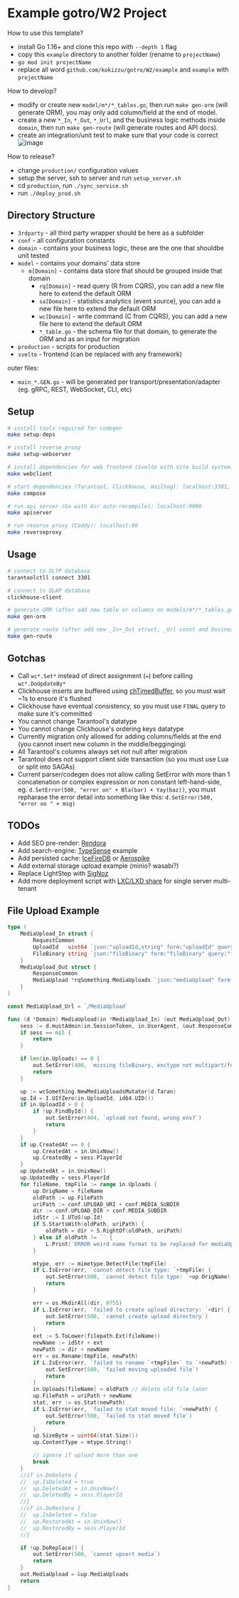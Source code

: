 
# Example gotro/W2 Project

How to use this template?
- install Go 1.16+ and clone this repo with `--depth 1` flag
- copy this `example` directory to another folder (rename to `projectName`)
- `go mod init projectName`
- replace all word `github.com/kokizzu/gotro/W2/example` and `example` with `projectName`

How to develop?
- modify or create new `model/m*/*_tables.go`, then run `make gen-orm` (will generate ORM), you may only add column/field at the end of model.
- create a new `*_In`, `*_Out`, `*_Url`, and the business logic methods inside `domain`, then run `make gen-route` (will generate routes and API docs).
- create an integration/unit test to make sure that your code is correct
![image](https://user-images.githubusercontent.com/1061610/131266911-281090aa-f062-43eb-80cf-9ba561e019d2.png)

How to release?
- change `production/` configuration values
- setup the server, ssh to server and run `setup_server.sh`
- cd `production`, run `./sync_service.sh`
- run `./deploy_prod.sh`

## Directory Structure

- `3rdparty` - all third party wrapper should be here as a subfolder
- `conf` - all configuration constants
- `domain` - contains your business logic, these are the one that shouldbe unit tested
- `model` - contains your domains' data store
  - `m[Domain]` - contains data store that should be grouped inside that domain
    - `rq[Domain]` - read query (R from CQRS), you can add a new file here to extend the default ORM
    - `sa[Domain]` - statistics analytics (event source), you can add a new file here to extend the default ORM
    - `wc[Domain]` - write command (C from CQRS), you can add a new file here to extend the default ORM
    - `*_table.go` - the schema file for that domain, to generate the ORM and as an input for migration
- `production` - scripts for production 
- `svelte` - frontend (can be replaced with any framework) 

outer files:
- `main_*.GEN.go` - will be generated per transport/presentation/adapter (eg. gRPC, REST, WebSocket, CLI, etc)

## Setup

```bash
# install tools required for codegen
make setup-deps

# install reverse proxy
make setup-webserver

# install dependencies for web frontend (Svelte with Vite build system): localhost:3000
make webclient

# start dependencies (Tarantool, Clickhouse, mailhog): localhost:3301, localhost:9000, localhost:1025
make compose

# run api server (Go with Air auto-recompile): localhost:9090
make apiserver

# run reverse proxy (Caddy): localhost:80
make reverseproxy
```

## Usage

```bash
# connect to OLTP database
tarantoolctll connect 3301

# connect to OLAP database
clickhouse-client

# generate ORM (after add new table or columns on models/m*/*_tables.go)
make gen-orm

# generate route (after add new _In+_Out struct, _Url const and business logic method on domain/*.go)
make gen-route
```

## Gotchas

- Call `wc*.Set*` instead of direct assignment (`=`) before calling `wc*.DoUpdateBy*`
- Clickhouse inserts are buffered using [chTimedBuffer](//github.com/kokizzu/ch-timed-buffer), so you must wait ~1s to ensure it's flushed
- Clickhouse have eventual consistency, so you must use `FINAL` query to make sure it's committed
- You cannot change Tarantool's datatype
- You cannot change Clickhouse's ordering keys datatype
- Currently migration only allowed for adding columns/fields at the end (you cannot insert new column in the middle/begginging)
- All Tarantool's columns always set not null after migration
- Tarantool does not support client side transaction (so you must use Lua or split into SAGAs)
- Current parser/codegen does not allow calling SetError with more than 1 concatenation or complex expression or non constant left-hand-side, eg. `d.SetError(500, "error on" + Bla(bar) + Yay(baz))`, you must repharase the error detail into something like this: `d.SetError(500, "error on " + msg)`

## TODOs

- Add SEO pre-render: [Rendora](//github.com/rendora/rendora)
- Add search-engine: [TypeSense](//typesense.org/) example
- Add persisted cache: [IceFireDB](https://github.com/gitsrc/IceFireDB) or [Aerospike](https://aerospike.com/)
- Add external storage upload example (minio? wasabi?)
- Replace LightStep with [SigNoz](https://github.com/SigNoz/signoz)
- Add more deployment script with [LXC/LXD share](https://bobcares.com/blog/how-to-setup-high-density-vps-hosting-using-lxc-linux-containers-and-lxd/) for single server multi-tenant


## File Upload Example

```go
type (
	MediaUpload_In struct {
		RequestCommon
		UploadId   uint64 `json:"uploadId,string" form:"uploadId" query:"uploadId" long:"uploadId" msg:"uploadId"`
		FileBinary string `json:"fileBinary" form:"fileBinary" query:"fileBinary" long:"fileBinary" msg:"fileBinary"`
	}
	MediaUpload_Out struct {
		ResponseCommon
		MediaUpload *rqSomething.MediaUploads `json:"mediaUpload" form:"mediaUpload" query:"mediaUpload" long:"mediaUpload" msg:"mediaUpload"`
	}
)

const MediaUpload_Url = `/MediaUpload`

func (d *Domain) MediaUpload(in *MediaUpload_In) (out MediaUpload_Out) {
	sess := d.mustAdmin(in.SessionToken, in.UserAgent, &out.ResponseCommon)
	if sess == nil {
		return
	}

	if len(in.Uploads) == 0 {
		out.SetError(400, `missing fileBinary, enctype not multipart/form-data?`)
		return
	}

	up := wcSomething.NewMediaUploadsMutator(d.Taran)
	up.Id = I.UIfZero(in.UploadId, id64.UID())
	if in.UploadId > 0 {
		if !up.FindById() {
			out.SetError(404, `upload not found, wrong env?`)
			return
		}
	}
	if up.CreatedAt == 0 {
		up.CreatedAt = in.UnixNow()
		up.CreatedBy = sess.PlayerId
	}
	up.UpdatedAt = in.UnixNow()
	up.UpdatedBy = sess.PlayerId
	for fileName, tmpFile := range in.Uploads {
		up.OrigName = fileName
		oldPath := up.FilePath
		uriPath := conf.UPLOAD_URI + conf.MEDIA_SUBDIR
		dir := conf.UPLOAD_DIR + conf.MEDIA_SUBDIR
		idStr := I.UToS(up.Id)
		if S.StartsWith(oldPath, uriPath) {
			oldPath = dir + S.RightOf(oldPath, uriPath)
		} else if oldPath != `` {
			L.Print(`ERROR weird name format to be replaced for mediaUpload.id: ` + idStr + `:` + oldPath)
		}

		mtype, err := mimetype.DetectFile(tmpFile)
		if L.IsError(err, `cannot detect file type: `+tmpFile) {
			out.SetError(500, `cannot detect file type: `+up.OrigName)
			return
		}

		err = os.MkdirAll(dir, 0755)
		if L.IsError(err, `failed to create upload directory: `+dir) {
			out.SetError(500, `cannot create upload directory`)
			return
		}
		ext := S.ToLower(filepath.Ext(fileName))
		newName := idStr + ext
		newPath := dir + newName
		err = os.Rename(tmpFile, newPath)
		if L.IsError(err, `failed to rename `+tmpFile+` to `+newPath) {
			out.SetError(500, `failed moving uploaded file`)
			return
		}
		in.Uploads[fileName] = oldPath // delete old file later
		up.FilePath = uriPath + newName
		stat, err := os.Stat(newPath)
		if L.IsError(err, `failed to stat moved file: `+newPath) {
			out.SetError(500, `failed to stat moved file`)
			return
		}
		up.SizeByte = uint64(stat.Size())
		up.ContentType = mtype.String()

		// ignore if upload more than one
		break
	}
	//if in.DoDelete {
	//	up.IsDeleted = true
	//	up.DeletedAt = in.UnixNow()
	//	up.DeletedBy = sess.PlayerId
	//}
	//if in.DoRestore {
	//	up.IsDeleted = false
	//	up.RestoredAt = in.UnixNow()
	//	up.RestoredBy = sess.PlayerId
	//}

	if !up.DoReplace() {
		out.SetError(500, `cannot upsert media`)
		return
	}
	out.MediaUpload = &up.MediaUploads
	return
}
```
